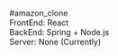 #amazon_clone <br>
FrontEnd: React <br>
BackEnd: Spring + Node.js  <br>
Server: None (Currently) <br>
